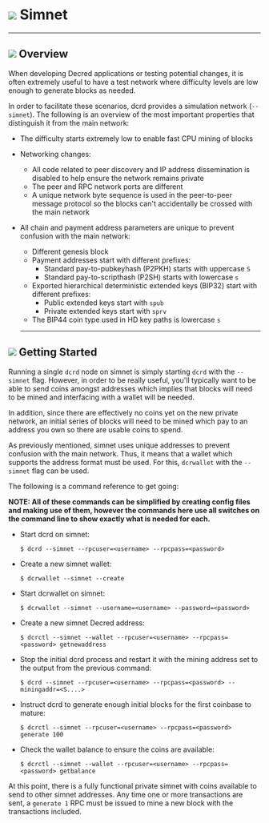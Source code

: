 # <img class="dcr-icon" src="/img/dcr-icons/Dcrtl.svg" /> Simnet 

---

## <img class="dcr-icon" src="/img/dcr-icons/Info.svg" /> Overview 

When developing Decred applications or testing potential changes, it is often extremely useful to have a test network where difficulty levels are low enough to generate blocks as needed.

In order to facilitate these scenarios, dcrd provides a simulation network (`--simnet`).  The following is an overview of the most important properties that distinguish it from the main network:

* The difficulty starts extremely low to enable fast CPU mining of blocks
* Networking changes:
    * All code related to peer discovery and IP address dissemination is disabled to help ensure the network remains private
    * The peer and RPC network ports are different
    * A unique network byte sequence is used in the peer-to-peer message protocol so the blocks can't accidentally be crossed with the main network
* All chain and payment address parameters are unique to prevent confusion with the main network:
    * Different genesis block
    * Payment addresses start with different prefixes:
        * Standard pay-to-pubkeyhash (P2PKH) starts with uppercase `S`
        * Standard pay-to-scripthash (P2SH) starts with lowercase `s`
    * Exported hierarchical deterministic extended keys (BIP32) start with different prefixes:
        * Public extended keys start with `spub`
        * Private extended keys start with `sprv`
    * The BIP44 coin type used in HD key paths is lowercase `s`

  ---

## <img class="dcr-icon" src="/img/dcr-icons/AtoB.svg" /> Getting Started 

Running a single `dcrd` node on simnet is simply starting `dcrd` with the `--simnet` flag.  However, in order to be really useful, you'll typically want to be able to send coins amongst addresses which implies that blocks will need to be mined and interfacing with a wallet will be needed.

In addition, since there are effectively no coins yet on the new private network, an initial series of blocks will need to be mined which pay to an address you own so there are usable coins to spend.

As previously mentioned, simnet uses unique addresses to prevent confusion with the main network.  Thus, it means that a wallet which supports the address format must be used.  For this, `dcrwallet` with the `--simnet` flag can be used.

The following is a command reference to get going:

**NOTE: All of these commands can be simplified by creating config files and making use of them, however the commands here use all switches on the command line to show exactly what is needed for each.**

* Start dcrd on simnet:

    `$ dcrd --simnet --rpcuser=<username> --rpcpass=<password>`

* Create a new simnet wallet:

    `$ dcrwallet --simnet --create`

* Start dcrwallet on simnet:

    `$ dcrwallet --simnet --username=<username> --password=<password>`

* Create a new simnet Decred address:

    `$ dcrctl --simnet --wallet --rpcuser=<username> --rpcpass=<password> getnewaddress`

* Stop the initial dcrd process and restart it with the mining address set to the output from the previous command:

    `$ dcrd --simnet --rpcuser=<username> --rpcpass=<password> --miningaddr=<S....>`

* Instruct dcrd to generate enough initial blocks for the first coinbase to mature:

    `$ dcrctl --simnet --rpcuser=<username> --rpcpass=<password> generate 100`

* Check the wallet balance to ensure the coins are available:

    `$ dcrctl --simnet --wallet --rpcuser=<username> --rpcpass=<password> getbalance`
  
At this point, there is a fully functional private simnet with coins available to send to other simnet addresses.  Any time one or more transactions are sent, a `generate 1` RPC must be issued to mine a new block with the transactions included.

